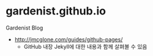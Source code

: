 # gardenist.github.io
Gardenist Blog

- http://jmcglone.com/guides/github-pages/
    - GitHub 내장 Jekyll에 대한 내용과 함께 살펴볼 수 있음
